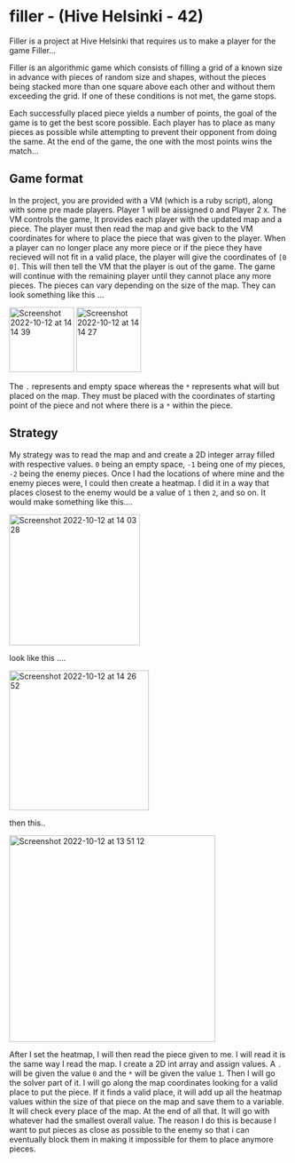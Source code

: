 # filler - (Hive Helsinki - 42)

Filler is a project at Hive Helsinki that requires us to make a player for the game Filler...

Filler is an algorithmic game which consists of filling a grid of a known size in advance with pieces of random size and shapes, without the pieces being stacked more than one square above each other and without them exceeding the grid. If one of these conditions is not met, the game stops.

Each successfully placed piece yields a number of points, the goal of the game is to get the best score possible. Each player has to place as many pieces as possible while attempting to prevent their opponent from doing the same. At the end of the game, the one with the most points wins the match...

## Game format

In the project, you are provided with a VM (which is a ruby script), along with some pre made players. Player 1 will be aissigned `O` and Player 2 `X`. The VM controls the game, It provides each player with the updated map and a piece. The player must then read the map and give back to the VM coordinates for where to place the piece that was given to the player. When a player can no longer place any more piece or if the piece they have recieved will not fit in a valid place, the player will give the coordinates of `[0 0]`. This will then tell the VM that the player is out of the game. The game will continue with the remaining player until they cannot place any more pieces. The pieces can vary depending on the size of the map. They can look something like this ...

<img width="117" alt="Screenshot 2022-10-12 at 14 14 39" src="https://user-images.githubusercontent.com/86073849/195328693-b44a52d2-a630-4e51-8b9f-6924b97926ea.png">     <img width="117" alt="Screenshot 2022-10-12 at 14 14 27" src="https://user-images.githubusercontent.com/86073849/195328735-88699323-d6b8-4b45-a23b-447215b8afba.png">

The `.` represents and empty space whereas the `*` represents what will but placed on the map. They must be placed with the coordinates of starting point of the piece and not where there is a `*` within the piece.

## Strategy

My strategy was to read the map and and create a 2D integer array filled with respective values. `0` being an empty space, `-1` being one of my pieces, `-2` being the enemy pieces. Once I had the locations of where mine and the enemy pieces were, I could then create a heatmap. I did it in a way that places closest to the enemy would be a value of `1` then `2`, and so on. It would make something like this....

<img width="236" alt="Screenshot 2022-10-12 at 14 03 28" src="https://user-images.githubusercontent.com/86073849/195327756-460a3f7e-7855-4cfc-a925-bee9ae8d309c.png">

look like this ....

<img width="252" alt="Screenshot 2022-10-12 at 14 26 52" src="https://user-images.githubusercontent.com/86073849/195331079-7dbd316b-feb7-4ccb-9e7a-970dabae2766.png">

then this..

<img width="372" alt="Screenshot 2022-10-12 at 13 51 12" src="https://user-images.githubusercontent.com/86073849/195326031-63d5bb13-04de-4b8f-a0ca-e79cef2fc012.png">

After I set the heatmap, I will then read the piece given to me. I will read it is the same way I read the map. I create a 2D int array and assign values. A `.` will be given the value `0` and the `*` will be given the value `1`. Then I will go the solver part of it. I will go along the map coordinates looking for a valid place to put the piece. If it finds a valid place, it will add up all the heatmap values within the size of that piece on the map and save them to a variable. It will check every place of the map. At the end of all that. It will go with whatever had the smallest overall value. The reason I do this is because I want to put pieces as close as possible to the enemy so that i can eventually block them in making it impossible for them to place anymore pieces.
